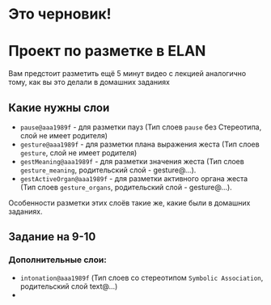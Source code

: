 # Это черновик!
# Проект по разметке в ELAN
Вам предстоит разметить ещё 5 минут видео с лекцией аналогично тому, как вы это делали в домашних заданиях
## Какие нужны слои

* `pause@aaa1989f` - для разметки пауз (Тип слоев `pause` без Стереотипа, слой не имеет родителя)  
* `gesture@aaa1989f` - для разметки плана выражения жеста (Тип слоев `gesture`, слой не имеет родителя)
* `gestMeaning@aaa1989f` - для разметки значения жеста (Тип слоев `gesture_meaning`, родительский слой - gesture@...).
* `gestActiveOrgan@aaa1989f` - для разметки активного органа жеста (Тип слоев `gesture_organs`, родительский слой - gesture@...).

Особенности разметки этих слоёв такие же, какие были в домашних заданиях.
## Задание на 9-10
### Дополнительные слои:
* `intonation@aaa1989f` (Тип слоев со стереотипом `Symbolic Association`, родительский слой text@...)
* 
